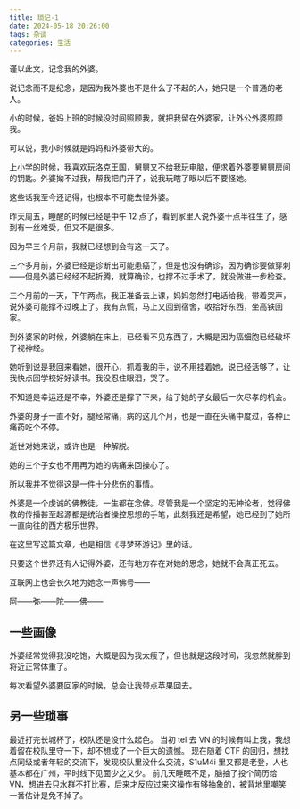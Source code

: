 ```yaml
---
title: 琐记-1
date: 2024-05-18 20:26:00
tags: 杂谈
categories: 生活
---
```


谨以此文，记念我的外婆。
<!--more-->

说记念而不是纪念，是因为我外婆也不是什么了不起的人，她只是一个普通的老人。

小的时候，爸妈上班的时候没时间照顾我，就把我留在外婆家，让外公外婆照顾我。

可以说，我小时候就是妈妈和外婆带大的。

上小学的时候，我喜欢玩洛克王国，舅舅又不给我玩电脑，便求着外婆要舅舅房间的钥匙。外婆拗不过我，帮我把门开了，说我玩瞎了眼以后不要怪她。

这些话我至今还记得，也根本不可能去怪外婆。

昨天周五，睡醒的时候已经是中午 12 点了，看到家里人说外婆十点半往生了，感到有一丝难受，但又不是很多。

因为早三个月前，我就已经想到会有这一天了。

三个多月前，外婆已经是诊断出可能患癌了，但是也没有确诊，因为确诊要做穿刺——但是外婆已经经不起折腾，就算确诊，也撑不过手术了，就没做进一步检查。

三个月前的一天，下午两点，我正准备去上课，妈妈忽然打电话给我，带着哭声，说外婆可能撑不过晚上了。我有点慌，马上又回到宿舍，收拾好东西，坐高铁回家。

到外婆家的时候，外婆躺在床上，已经看不见东西了，大概是因为癌细胞已经破坏了视神经。

她听到说是我回来看她，很开心，抓着我的手，说不用挂着她，说已经活够了，让我快点回学校好好读书。我没忍住眼泪，哭了。

不知道是幸运还是不幸，外婆还是撑了下来，给了她的子女最后一次尽孝的机会。

外婆的身子一直不好，腿经常痛，病的这几个月，也是一直在头痛中度过，各种止痛药吃个不停。

逝世对她来说，或许也是一种解脱。

她的三个子女也不用再为她的病痛来回操心了。

所以我并不觉得这是一件十分悲伤的事情。

外婆是一个虔诚的佛教徒，一生都在念佛。尽管我是一个坚定的无神论者，觉得佛教的传播甚至起源都是统治者操控思想的手笔，此刻我还是希望，她已经到了她所一直向往的西方极乐世界。

在这里写这篇文章，也是相信《寻梦环游记》里的话。

只要这个世界还有人记得外婆，还有地方存在对她的思念，她就不会真正死去。

互联网上也会长久地为她念一声佛号——

阿——弥——陀——佛——

## 一些画像

外婆经常觉得我没吃饱，大概是因为我太瘦了，但也就是这段时间，我忽然就胖到将近正常体重了。

每次看望外婆要回家的时候，总会让我带点苹果回去。

## 另一些琐事

最近打完长城杯了，校队还是没什么起色。
当初 tel 去 VN 的时候有叫上我，我想着留在校队里守一下，却不想成了一个巨大的遗憾。
现在随着 CTF 的回归，想找点同级或者年轻的交流下，发现校队里没什么交流，S1uM4i 里又都是老登，人也基本都在广州，平时线下见面少之又少。
前几天睡眠不足，脑抽了投个简历给 VN，想进去只水群不打比赛，后来才反应过来这操作有够抽象的，被背地里嘲笑一番估计是免不掉了。

